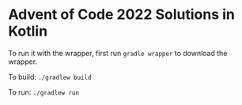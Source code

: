 # Advent of Code 2022 Solutions in Kotlin


To run it with the wrapper, first run `gradle wrapper` to download the wrapper.

To build: `./gradlew build`

To run: `./gradlew run`